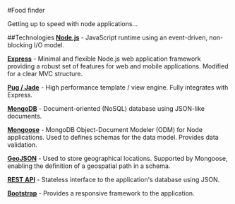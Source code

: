 #Food finder

Getting up to speed with node applications...

##Technologies
**[Node.js](https://nodejs.org/)** - JavaScript runtime using an event-driven, non-blocking I/O model.  

**[Express](http://expressjs.com/)** - Minimal and flexible Node.js web application framework providing a robust set of features for web and mobile applications.  Modified for a clear MVC structure.

**[Pug / Jade](https://pugjs.org/)** - High performance template / view engine. Fully integrates with Express.  

**[MongoDB](https://www.mongodb.com/)** - Document-oriented (NoSQL) database using JSON-like documents.  

**[Mongoose](http://mongoosejs.com/)** - MongoDB Object-Document Modeler (ODM) for Node applications. Used to defines schemas for the data model. Provides data validation.
 
**[GeoJSON](http://geojson.org/)** - Used to store geographical locations.  Supported by Mongoose, enabling the definition of a geospatial path in a schema.

**[REST API](https://en.wikipedia.org/wiki/Representational_state_transfer)** - Stateless interface to the application's database using JSON.

**[Bootstrap](http://getbootstrap.com/)** - Provides a responsive framework to the application.